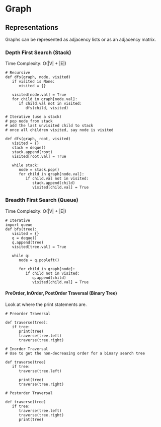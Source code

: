 
# Graph

## Representations

Graphs can be represented as adjacency lists or as an adjacency matrix.

### Depth First Search (Stack)

Time Complexity: O(|V| + |E|)

```
# Recursive
def dfs(graph, node, visited)
   if visited is None:
      visited = {}
      
   visited[node.val] = True
   for child in graph[node.val]:
      if child.val not in visited:
         dfs(child, visited)

# Iterative (use a stack)
# pop node from stack
# add the last unvisited child to stack
# once all children visited, say node is visited

def dfs(graph, root, visited)
   visited = {}
   stack = deque()
   stack.append(root)
   visited[root.val] = True
   
   while stack:
      node = stack.pop()
      for child in graph[node.val]:
         if child.val not in visited:
            stack.append(child)
            visited[child.val] = True
```
### Breadth First Search (Queue)

Time Complexity: O(|V| + |E|)

```
# Iterative
import queue
def bfs(tree):
   visited = {}
   q = deque()
   q.append(tree)
   visited[tree.val] = True
   
   while q:
      node = q.popleft()
      
      for child in graph[node]:
         if child not in visited:
            q.append(child)
            visited[child.val] = True
```

#### PreOrder, InOrder, PostOrder Traversal (Binary Tree)
Look at where the print statements are.
```
# Preorder Traversal

def traverse(tree):
   if tree:
      print(tree)
      traverse(tree.left)
      traverse(tree.right)
      
# Inorder Traversal
# Use to get the non-decreasing order for a binary search tree

def traverse(tree)
   if tree:
      traverse(tree.left)
      
      print(tree)
      traverse(tree.right)
      
# Postorder Traversal

def traverse(tree)
   if tree:
      traverse(tree.left)
      traverse(tree.right)
      print(tree)
```
